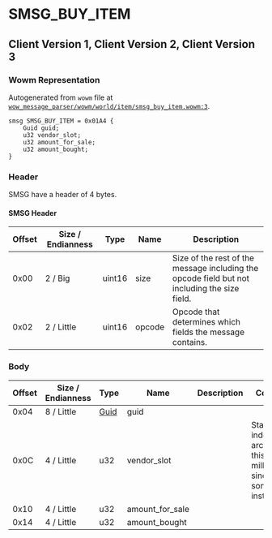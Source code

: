 # SMSG_BUY_ITEM

## Client Version 1, Client Version 2, Client Version 3

### Wowm Representation

Autogenerated from `wowm` file at [`wow_message_parser/wowm/world/item/smsg_buy_item.wowm:3`](https://github.com/gtker/wow_messages/tree/main/wow_message_parser/wowm/world/item/smsg_buy_item.wowm#L3).
```rust,ignore
smsg SMSG_BUY_ITEM = 0x01A4 {
    Guid guid;
    u32 vendor_slot;
    u32 amount_for_sale;
    u32 amount_bought;
}
```
### Header

SMSG have a header of 4 bytes.

#### SMSG Header

| Offset | Size / Endianness | Type   | Name   | Description |
| ------ | ----------------- | ------ | ------ | ----------- |
| 0x00   | 2 / Big           | uint16 | size   | Size of the rest of the message including the opcode field but not including the size field.|
| 0x02   | 2 / Little        | uint16 | opcode | Opcode that determines which fields the message contains.|

### Body

| Offset | Size / Endianness | Type | Name | Description | Comment |
| ------ | ----------------- | ---- | ---- | ----------- | ------- |
| 0x04 | 8 / Little | [Guid](../spec/packed-guid.md) | guid |  |  |
| 0x0C | 4 / Little | u32 | vendor_slot |  | Starts at index 1.<br/>arcemu has this field as milliseconds since something instead. |
| 0x10 | 4 / Little | u32 | amount_for_sale |  |  |
| 0x14 | 4 / Little | u32 | amount_bought |  |  |

